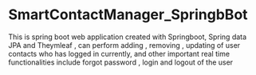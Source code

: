 # SmartContactManager_SpringbBot
This is spring boot web application created with Springboot, Spring data JPA and Theymleaf  , can perform adding , removing , updating of user contacts who has logged in currently, and other important real time functionalities include forgot password , login and logout of the user  
